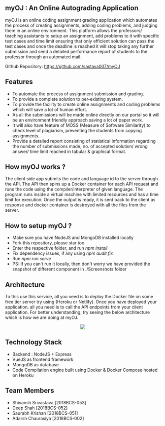 ## myOJ : An Online Autograding Application


myOJ is an online coding assignment grading application which automates the process of creating assignments, adding coding problems, and judging them in an online environment. This platform allows the professors/ teaching assistants to setup an assignment, add problems to it with specific test cases and time limit ensuring that only efficient solution can pass the test cases and once the deadline is reached it will stop taking any further submission and send a detailed performance report of students to the professor through an automated mail.

Github Repository: https://github.com/sastava007/myOJ

## Features

 - To automate the process of assignment submission and grading. 
 -  To provide a complete solution to per-existing system. 
 - To provide the facility to create online assignments and coding problems which will save a lot of human effort. 
 - As all the submissions will be made online directly on our portal so it will be an environment friendly approach saving a lot of paper work.
 - It will also have feature of MOSS (Measure of Software Similarity) to check level of plagiarism, preventing the students from copying assignments.
 -  Provide a detailed report consisting of statistical information regarding the number of submissions made, no. of accepted solution/ wrong answer/ time limit reached in tabular & graphical format. 
   
## How myOJ works ?
The client side app submits the code and language id to the server through the API. The API then spins up a Docker container for each API request and runs the code using the compiler/interpreter of given language. The program runs inside a virtual machine with limited resources and has a time limit for execution. Once the output is ready, it is sent back to the client as response and docker container is destroyed with all the files from the server.  

## How to setup myOJ ?
 - Make sure you have NodeJS and MongoDB installed locally
 - Fork this repository, please star too.
 - Enter the respective folder, and run *npm install*
 - Fix dependency issues, if any using *npm audit fix*
 - Run *npm run serve*
 - PS: If you can't run it locally, then don't worry we have provided the snapshot of different component in ./Screenshots folder
 

  

## Architecture
To this use this service, all you need is to deploy the Docker file on some free tier server try using (Heroku or Netlify). Once you have deployed your application, all you need is to call the API endpoints from your client application. For better understanding, try seeing the below architecture which is how we are doing at myOJ.
 


<p align="center"> 
<img src="https://i.imgur.com/MWrhP1W.png">
</p>

## Technology Stack
 - Backend : NodeJS + Express
 - VueJS as frontend framework
 - MongoDB as database
 - Code Compilation engine built using Docker & Docker Compose hosted on Heroku 
 

## Team Members
 - Shivansh Srivastava [2018BCS-053]
 - Deep Shah [2018BCS-052]
 - Saurabh Krishan [2018BCS-051]
 - Adarsh Chaurasiya [2018BCS-002]